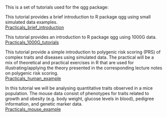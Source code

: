 This is a set of tutorials used for the qgg package:  


This tutorial provides a brief introduction to R package qgg using small simulated data examples.  
[Practicals_brief_introduction](https://psoerensen.github.io/qgtutorials/Quick-tutorials-for-qgg-package.pdf)  


This tutorial provides an introduction to R package qgg using 1000G data.  
[Practicals_1000G_tutorials](https://psoerensen.github.io/qgtutorials/1000G-tutorials-for-qgg-package.pdf)  


This tutorial provide a simple introduction to polygenic risk scoring (PRS) of complex
traits and diseases using simulated data. The practical will be a mix of theoretical and practical exercises in R that are used for
illustrating/applying the theory presented in the corresponding lecture notes on polygenic risk scoring.  
[Practicals_human_example](https://psoerensen.github.io/qgtutorials/Practicals_human_example.pdf)  


In this tutorial we will be analysing quantitative traits observed in a mice population. The mouse data
consist of phenotypes for traits related to growth and obesity (e.g. body weight, glucose levels in blood),
pedigree information, and genetic marker data.  
[Practicals_mouse_example](https://psoerensen.github.io/qgtutorials/Practicals_mouse_example.pdf)  

